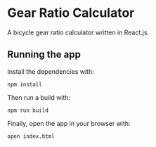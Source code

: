 # Gear Ratio Calculator
A bicycle gear ratio calculator written in React.js.

## Running the app
Install the dependencies with:
```
npm install
```

Then run a build with:
```
npm run build
```

Finally, open the app in your browser with:
```
open index.html
```
